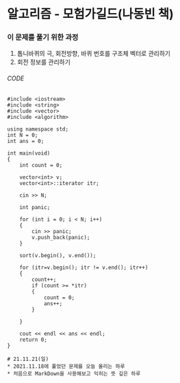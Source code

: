 # 알고리즘 - 모험가길드(나동빈 책)

### 이 문제를 풀기 위한 과정
1. 톱니바퀴의 극, 회전방향, 바퀴 번호를 구조체 벡터로 관리하기
2. 회전 정보를 관리하기

###### CODE

    #include <iostream>
	#include <string>
	#include <vector>
	#include <algorithm>

	using namespace std;
	int N = 0;
	int ans = 0;

	int main(void)
	{
		int count = 0;

		vector<int> v;
		vector<int>::iterator itr;

		cin >> N;

		int panic;

		for (int i = 0; i < N; i++)
		{
			cin >> panic;
			v.push_back(panic);
		}
		
		sort(v.begin(), v.end());

		for (itr=v.begin(); itr != v.end(); itr++)
		{
			count++;
			if (count >= *itr) 
			{
				count = 0;
				ans++;
			}
			
		}
		
		cout << endl << ans << endl;
		return 0;
	}

	# 21.11.21(일)
	* 2021.11.18에 풀었던 문제를 오늘 올리는 하루
	* 처음으로 MarkDown을 사용해보고 익히는 뜻 깊은 하루